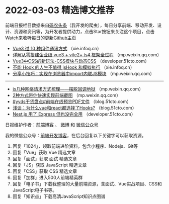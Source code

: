 # 2022-03-03 精选博文推荐

前端日报栏目数据来自[码农头条](https://toutiao.qdkfweb.cn/)（我开发的爬虫），每日分享前端、移动开发、设计、资源和资讯等，为开发者提供动力，点击Star按钮来关注这个项目，点击Watch来收听每日的更新[Github主页](https://github.com/kujian/frontendDaily)
* [Vue3 过 10 种组件通讯方式](https://xie.infoq.cn/article/34871565a5356b0e58bc49d6c) （xie.infoq.cn）
* [详解从零搭建企业级 vue3 + vite2+ ts4 框架全过程](https://mp.weixin.qq.com/s?__biz=Mzg5ODA5NTM1Mw==&mid=2247498110&idx=1&sn=c663607f356d5575d795439531201dd6) （mp.weixin.qq.com）
* [Vue3中CSS的新玩法-CSS模块与动态CSS](https://developer.51cto.com/article/702964.html) （developer.51cto.com）
* [不能 Hook 的人生不值得 jsHook 和模拟执行](https://xie.infoq.cn/article/22fa5de40b674ec8daa7a195e) （xie.infoq.cn）
* [分享小技巧：实现在浏览器中import内联JS模块](https://mp.weixin.qq.com/s?__biz=Mzg2ODQ1OTExOA==&mid=2247496539&idx=1&sn=b0972823804fb179c094d1f95ab13d3f) （mp.weixin.qq.com）

***
* [js几种网络请求方式梳理——摆脱回调地狱](https://mp.weixin.qq.com/s?__biz=MzIxMDg0NTgwNA==&mid=2247490214&idx=1&sn=6cec7c6c243abc277c933f60b56340f6) （mp.weixin.qq.com）
* [2种方式带你快速实现前端截图](https://mp.weixin.qq.com/s?__biz=MzI2NDU4OTExOQ==&mid=2247534444&idx=1&sn=5f169e48e7ae8e6b07ea2d1f5070b900) （mp.weixin.qq.com）
* [#yyds干货盘点#前端在线预览PDF文件](https://blog.51cto.com/u_12880763/5064188) （blog.51cto.com）
* [浅谈：为什么vue和react都选择了Hooks?](https://blog.51cto.com/u_15524602/5061645) （blog.51cto.com）
* [Nest.js 用了 Express 但也没完全用](https://developer.51cto.com/article/702980.html) （developer.51cto.com）

日报维护作者：[前端博客](https://qdkfweb.cn/) 、 [微博](http://weibo.com/kujian) 和 [微信公众号](https://open.weixin.qq.com/qr/code?username=caibaojian_com)

我的微信公众号：[前端开发博客](https://open.weixin.qq.com/qr/code?username=caibaojian_com)，在后台回复以下关键字可以获取资源。

1. 回复「1024」，领取前端进阶资料，包含小程序、Nodejs、Git等
2. 回复「Vue」获取 Vue 精选文章
3. 回复「面试」获取 面试 精选文章
4. 回复「JS」获取 JavaScript 精选文章
5. 回复「CSS」获取 CSS 精选文章
6. 回复「加群」进入500人前端精英群
7. 回复「电子书」下载我整理的大量前端资源，含面试、Vue实战项目、CSS和JavaScript电子书等。
8. 回复「知识点」下载高清JavaScript知识点图谱